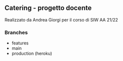 ## Catering - progetto docente
Realizzato da Andrea Giorgi per il corso di SIW AA 21/22

### Branches
- features
- main
- production (heroku)
